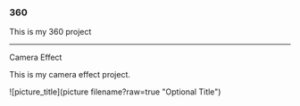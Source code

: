 ### 360

This is my 360 project

<script src="//360.vizor.io/scripts/embed.js" data-vizorurl="https://360.vizor.io/embed/v/lxv3z" ></script>

***

Camera Effect

This is my camera effect project.

![picture_title](picture filename?raw=true "Optional Title")
